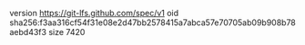 version https://git-lfs.github.com/spec/v1
oid sha256:f3aa316cf54f31e08e2d47bb2578415a7abca57e70705ab09b908b78aebd43f3
size 7420

